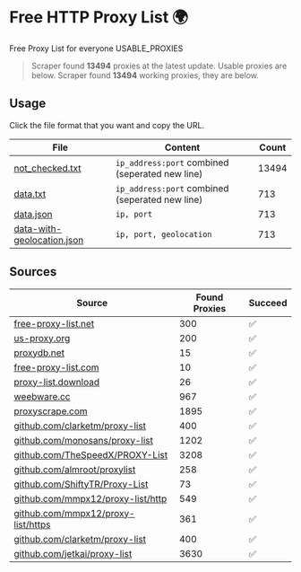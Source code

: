 
# Free HTTP Proxy List 🌍

Free Proxy List for everyone
USABLE_PROXIES
> Scraper found **13494** proxies at the latest update. Usable proxies are below.
> Scraper found **13494** working proxies, they are below.


## Usage

Click the file format that you want and copy the URL.


|File|Content|Count|
|----|-------|-----|
|[not_checked.txt](https://raw.githubusercontent.com/yemixzy/proxy-list/main/proxy-list/not_checked.txt)|`ip_address:port` combined (seperated new line)|13494|
|[data.txt](https://raw.githubusercontent.com/yemixzy/proxy-list/main/proxy-list/data.txt)|`ip_address:port` combined (seperated new line)|713|
|[data.json](https://raw.githubusercontent.com/yemixzy/proxy-list/main/proxy-list/data.json)|`ip, port`|713|
|[data-with-geolocation.json](https://raw.githubusercontent.com/yemixzy/proxy-list/main/proxy-list/data-with-geolocation.json)|`ip, port, geolocation`|713|

## Sources

|Source|Found Proxies|Succeed|
|------|-------------|-------|
|[free-proxy-list.net](https://free-proxy-list.net)|300|✅|
|[us-proxy.org](https://www.us-proxy.org)|200|✅|
|[proxydb.net](http://proxydb.net)|15|✅|
|[free-proxy-list.com](https://free-proxy-list.com/?page=&port=&type%5B%5D=http&type%5B%5D=https&up_time=0&search=Search)|10|✅|
|[proxy-list.download](https://www.proxy-list.download/HTTP)|26|✅|
|[weebware.cc](http://weebware.cc)|967|✅|
|[proxyscrape.com](https://api.proxyscrape.com/v2/?request=displayproxies&protocol=http&timeout=10000&country=all&ssl=all&anonymity=all)|1895|✅|
|[github.com/clarketm/proxy-list](https://raw.githubusercontent.com/clarketm/proxy-list/master/proxy-list-raw.txt)|400|✅|
|[github.com/monosans/proxy-list](https://raw.githubusercontent.com/monosans/proxy-list/main/proxies/http.txt)|1202|✅|
|[github.com/TheSpeedX/PROXY-List](https://raw.githubusercontent.com/TheSpeedX/PROXY-List/master/http.txt)|3208|✅|
|[github.com/almroot/proxylist](https://raw.githubusercontent.com/almroot/proxylist/master/list.txt)|258|✅|
|[github.com/ShiftyTR/Proxy-List](https://raw.githubusercontent.com/ShiftyTR/Proxy-List/master/http.txt)|73|✅|
|[github.com/mmpx12/proxy-list/http](https://raw.githubusercontent.com/mmpx12/proxy-list/master/http.txt)|549|✅|
|[github.com/mmpx12/proxy-list/https](https://raw.githubusercontent.com/mmpx12/proxy-list/master/https.txt)|361|✅|
|[github.com/clarketm/proxy-list](https://raw.githubusercontent.com/clarketm/proxy-list/master/proxy-list-raw.txt)|400|✅|
|[github.com/jetkai/proxy-list](https://raw.githubusercontent.com/jetkai/proxy-list/main/online-proxies/txt/proxies.txt)|3630|✅|


